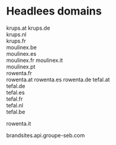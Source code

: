 # Headlees domains

krups.at 
krups.de  
krups.nl  
krups.fr  
moulinex.be  
moulinex.es  
moulinex.fr 
moulinex.it  
moulinex.pt  
rowenta.fr  
rowenta.at 
rowenta.es 
rowenta.de 
tefal.at  
tefal.de  
tefal.es  
tefal.fr  
tefal.nl  
tefal.be


rowenta.it


brandsites.api.groupe-seb.com
